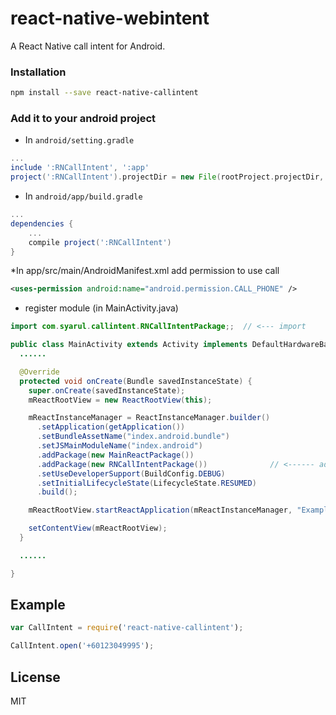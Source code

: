 # react-native-webintent

A React Native call intent for Android.

### Installation

```bash
npm install --save react-native-callintent
```

### Add it to your android project

* In `android/setting.gradle`

```gradle
...
include ':RNCallIntent', ':app'
project(':RNCallIntent').projectDir = new File(rootProject.projectDir, '../node_modules/react-native-callintent')
```

* In `android/app/build.gradle`

```gradle
...
dependencies {
    ...
    compile project(':RNCallIntent')
}
```

*In app/src/main/AndroidManifest.xml add permission to use call

```xml
<uses-permission android:name="android.permission.CALL_PHONE" />
```

* register module (in MainActivity.java)

```java
import com.syarul.callintent.RNCallIntentPackage;;  // <--- import

public class MainActivity extends Activity implements DefaultHardwareBackBtnHandler {
  ......

  @Override
  protected void onCreate(Bundle savedInstanceState) {
    super.onCreate(savedInstanceState);
    mReactRootView = new ReactRootView(this);

    mReactInstanceManager = ReactInstanceManager.builder()
      .setApplication(getApplication())
      .setBundleAssetName("index.android.bundle")
      .setJSMainModuleName("index.android")
      .addPackage(new MainReactPackage())
      .addPackage(new RNCallIntentPackage())              // <------ add here
      .setUseDeveloperSupport(BuildConfig.DEBUG)
      .setInitialLifecycleState(LifecycleState.RESUMED)
      .build();

    mReactRootView.startReactApplication(mReactInstanceManager, "ExampleRN", null);

    setContentView(mReactRootView);
  }

  ......

}
```

## Example
```javascript
var CallIntent = require('react-native-callintent');

CallIntent.open('+60123049995');
```
## License

MIT
